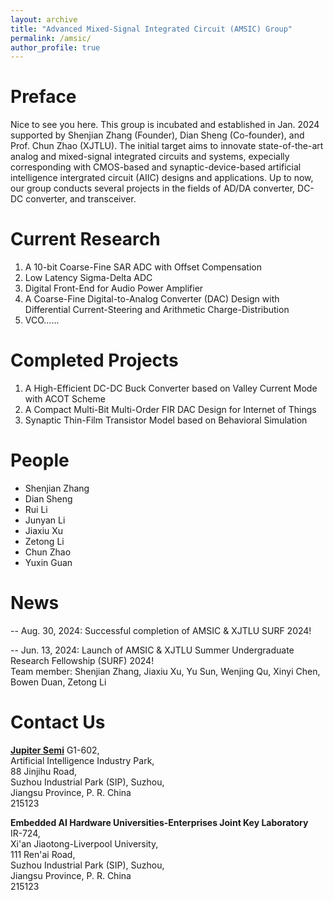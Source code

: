 ```yaml
---
layout: archive
title: "Advanced Mixed-Signal Integrated Circuit (AMSIC) Group"
permalink: /amsic/
author_profile: true
---
```


Preface
=====
Nice to see you here. This group is incubated and established in Jan. 2024 supported by Shenjian Zhang (Founder), Dian Sheng (Co-founder), and Prof. Chun Zhao (XJTLU). The initial target aims to innovate state-of-the-art analog and mixed-signal integrated circuits and systems, expecially corresponding with CMOS-based and synaptic-device-based artificial intelligence intergrated circuit (AIIC) designs and applications. Up to now, our group conducts several projects in the fields of AD/DA converter, DC-DC converter, and transceiver.

Current Research
=====
1. A 10-bit Coarse-Fine SAR ADC with Offset Compensation
2. Low Latency Sigma-Delta ADC
3. Digital Front-End for Audio Power Amplifier
4. A Coarse-Fine Digital-to-Analog Converter (DAC) Design with Differential Current-Steering and Arithmetic Charge-Distribution
5. VCO......

Completed Projects
=====
1. A High-Efficient DC-DC Buck Converter based on Valley Current Mode with ACOT Scheme
2. A Compact Multi-Bit Multi-Order FIR DAC Design for Internet of Things
3. Synaptic Thin-Film Transistor Model based on Behavioral Simulation

People
=====
* Shenjian Zhang
* Dian Sheng
* Rui Li
* Junyan Li
* Jiaxiu Xu
* Zetong Li
* Chun Zhao
* Yuxin Guan

News
=====
-- Aug. 30, 2024: Successful completion of AMSIC & XJTLU SURF 2024!

-- Jun. 13, 2024: Launch of AMSIC & XJTLU Summer Undergraduate Research Fellowship (SURF) 2024!  
Team member: Shenjian Zhang, Jiaxiu Xu, Yu Sun, Wenjing Qu, Xinyi Chen, Bowen Duan, Zetong Li

Contact Us
=====
[**Jupiter Semi**](https://www.jupiter-semi.com/gywm) 
G1-602,  
Artificial Intelligence Industry Park,  
88 Jinjihu Road,  
Suzhou Industrial Park (SIP), Suzhou,  
Jiangsu Province, P. R. China  
215123

**Embedded AI Hardware Universities-Enterprises Joint Key Laboratory**  
IR-724,  
Xi'an Jiaotong-Liverpool University,  
111 Ren'ai Road,  
Suzhou Industrial Park (SIP), Suzhou,  
Jiangsu Province, P. R. China  
215123
